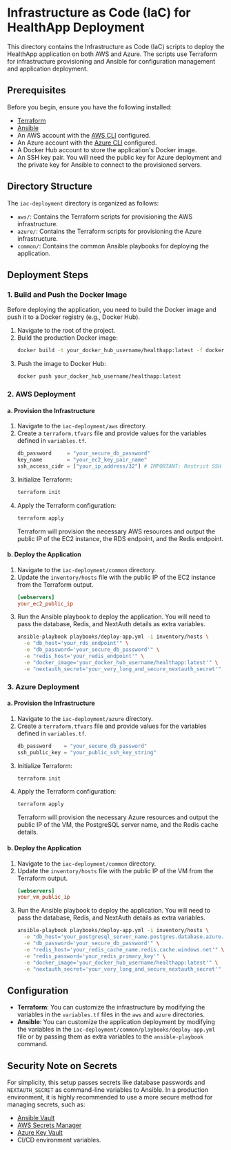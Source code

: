 # Infrastructure as Code (IaC) for HealthApp Deployment

This directory contains the Infrastructure as Code (IaC) scripts to deploy the HealthApp application on both AWS and Azure. The scripts use Terraform for infrastructure provisioning and Ansible for configuration management and application deployment.

## Prerequisites

Before you begin, ensure you have the following installed:

- [Terraform](https://learn.hashicorp.com/tutorials/terraform/install-cli)
- [Ansible](https://docs.ansible.com/ansible/latest/installation_guide/intro_installation.html)
- An AWS account with the [AWS CLI](https://docs.aws.amazon.com/cli/latest/userguide/cli-chap-install.html) configured.
- An Azure account with the [Azure CLI](https://docs.microsoft.com/en-us/cli/azure/install-azure-cli) configured.
- A Docker Hub account to store the application's Docker image.
- An SSH key pair. You will need the public key for Azure deployment and the private key for Ansible to connect to the provisioned servers.

## Directory Structure

The `iac-deployment` directory is organized as follows:

- `aws/`: Contains the Terraform scripts for provisioning the AWS infrastructure.
- `azure/`: Contains the Terraform scripts for provisioning the Azure infrastructure.
- `common/`: Contains the common Ansible playbooks for deploying the application.

## Deployment Steps

### 1. Build and Push the Docker Image

Before deploying the application, you need to build the Docker image and push it to a Docker registry (e.g., Docker Hub).

1.  Navigate to the root of the project.
2.  Build the production Docker image:
    ```bash
    docker build -t your_docker_hub_username/healthapp:latest -f docker/Dockerfile.production .
    ```
3.  Push the image to Docker Hub:
    ```bash
    docker push your_docker_hub_username/healthapp:latest
    ```

### 2. AWS Deployment

#### a. Provision the Infrastructure

1.  Navigate to the `iac-deployment/aws` directory.
2.  Create a `terraform.tfvars` file and provide values for the variables defined in `variables.tf`.
    ```tfvars
    db_password     = "your_secure_db_password"
    key_name        = "your_ec2_key_pair_name"
    ssh_access_cidr = ["your_ip_address/32"] # IMPORTANT: Restrict SSH access to your IP
    ```
3.  Initialize Terraform:
    ```bash
    terraform init
    ```
4.  Apply the Terraform configuration:
    ```bash
    terraform apply
    ```
    Terraform will provision the necessary AWS resources and output the public IP of the EC2 instance, the RDS endpoint, and the Redis endpoint.

#### b. Deploy the Application

1.  Navigate to the `iac-deployment/common` directory.
2.  Update the `inventory/hosts` file with the public IP of the EC2 instance from the Terraform output.
    ```ini
    [webservers]
    your_ec2_public_ip
    ```
3.  Run the Ansible playbook to deploy the application. You will need to pass the database, Redis, and NextAuth details as extra variables.
    ```bash
    ansible-playbook playbooks/deploy-app.yml -i inventory/hosts \
      -e "db_host='your_rds_endpoint'" \
      -e "db_password='your_secure_db_password'" \
      -e "redis_host='your_redis_endpoint'" \
      -e "docker_image='your_docker_hub_username/healthapp:latest'" \
      -e "nextauth_secret='your_very_long_and_secure_nextauth_secret'"
    ```

### 3. Azure Deployment

#### a. Provision the Infrastructure

1.  Navigate to the `iac-deployment/azure` directory.
2.  Create a `terraform.tfvars` file and provide values for the variables defined in `variables.tf`.
    ```tfvars
    db_password    = "your_secure_db_password"
    ssh_public_key = "your_public_ssh_key_string"
    ```
3.  Initialize Terraform:
    ```bash
    terraform init
    ```
4.  Apply the Terraform configuration:
    ```bash
    terraform apply
    ```
    Terraform will provision the necessary Azure resources and output the public IP of the VM, the PostgreSQL server name, and the Redis cache details.

#### b. Deploy the Application

1.  Navigate to the `iac-deployment/common` directory.
2.  Update the `inventory/hosts` file with the public IP of the VM from the Terraform output.
    ```ini
    [webservers]
    your_vm_public_ip
    ```
3.  Run the Ansible playbook to deploy the application. You will need to pass the database, Redis, and NextAuth details as extra variables.
    ```bash
    ansible-playbook playbooks/deploy-app.yml -i inventory/hosts \
      -e "db_host='your_postgresql_server_name.postgres.database.azure.com'" \
      -e "db_password='your_secure_db_password'" \
      -e "redis_host='your_redis_cache_name.redis.cache.windows.net'" \
      -e "redis_password='your_redis_primary_key'" \
      -e "docker_image='your_docker_hub_username/healthapp:latest'" \
      -e "nextauth_secret='your_very_long_and_secure_nextauth_secret'"
    ```

## Configuration

-   **Terraform**: You can customize the infrastructure by modifying the variables in the `variables.tf` files in the `aws` and `azure` directories.
-   **Ansible**: You can customize the application deployment by modifying the variables in the `iac-deployment/common/playbooks/deploy-app.yml` file or by passing them as extra variables to the `ansible-playbook` command.

## Security Note on Secrets

For simplicity, this setup passes secrets like database passwords and `NEXTAUTH_SECRET` as command-line variables to Ansible. In a production environment, it is highly recommended to use a more secure method for managing secrets, such as:

-   [Ansible Vault](https://docs.ansible.com/ansible/latest/user_guide/vault.html)
-   [AWS Secrets Manager](https://aws.amazon.com/secrets-manager/)
-   [Azure Key Vault](https://azure.microsoft.com/en-us/services/key-vault/)
-   CI/CD environment variables.
